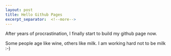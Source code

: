 ```yaml
---
layout: post
title: Hello Github Pages
excerpt_separator:  <!--more-->
---
```


After years of procrastination, I finally start to build my github page now.

Some people age like wine, others like milk. I am working hard not to be milk :-)
